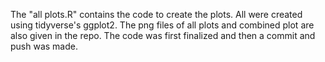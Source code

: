 The "all plots.R" contains the code to create the plots.
All were created using tidyverse's ggplot2.
The png files of all plots and combined plot are also given in the repo.
The code was first finalized and then a commit and push was made.